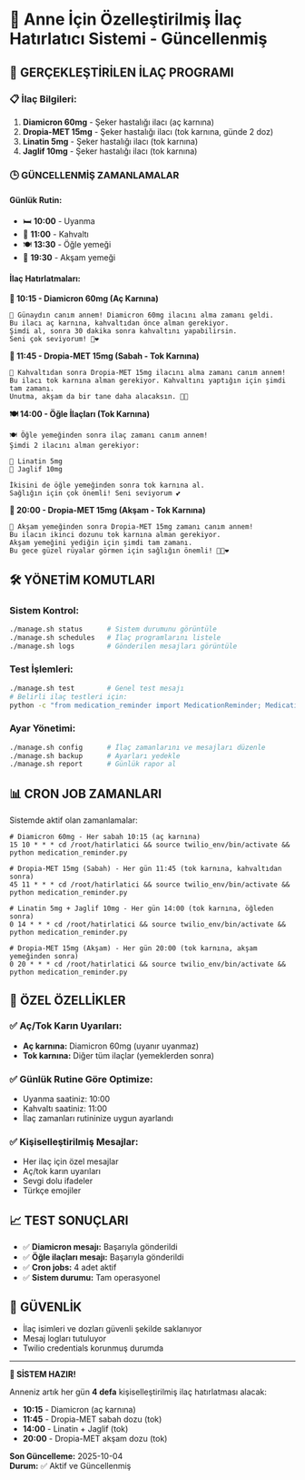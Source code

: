 # 💊 Anne İçin Özelleştirilmiş İlaç Hatırlatıcı Sistemi - Güncellenmiş

## 🏥 **GERÇEKLEŞTİRİLEN İLAÇ PROGRAMI**

### **📋 İlaç Bilgileri:**
1. **Diamicron 60mg** - Şeker hastalığı ilacı (aç karnına)
2. **Dropia-MET 15mg** - Şeker hastalığı ilacı (tok karnına, günde 2 doz)
3. **Linatin 5mg** - Şeker hastalığı ilacı (tok karnına)
4. **Jaglif 10mg** - Şeker hastalığı ilacı (tok karnına)

### **🕒 GÜNCELLENMİŞ ZAMANLAMALAR**

#### **Günlük Rutin:**
- 🛏️ **10:00** - Uyanma
- 🍳 **11:00** - Kahvaltı
- 🍽️ **13:30** - Öğle yemeği  
- 🌆 **19:30** - Akşam yemeği

#### **İlaç Hatırlatmaları:**

**🌅 10:15 - Diamicron 60mg (Aç Karnına)**
```
🌅 Günaydın canım annem! Diamicron 60mg ilacını alma zamanı geldi. 
Bu ilacı aç karnına, kahvaltıdan önce alman gerekiyor. 
Şimdi al, sonra 30 dakika sonra kahvaltını yapabilirsin. 
Seni çok seviyorum! 💊❤️
```

**🍳 11:45 - Dropia-MET 15mg (Sabah - Tok Karnına)**
```
🍳 Kahvaltıdan sonra Dropia-MET 15mg ilacını alma zamanı canım annem! 
Bu ilacı tok karnına alman gerekiyor. Kahvaltını yaptığın için şimdi tam zamanı. 
Unutma, akşam da bir tane daha alacaksın. 💊🥰
```

**🍽️ 14:00 - Öğle İlaçları (Tok Karnına)**
```
🍽️ Öğle yemeğinden sonra ilaç zamanı canım annem! 
Şimdi 2 ilacını alman gerekiyor:

💊 Linatin 5mg
💊 Jaglif 10mg

İkisini de öğle yemeğinden sonra tok karnına al. 
Sağlığın için çok önemli! Seni seviyorum 💕
```

**🌆 20:00 - Dropia-MET 15mg (Akşam - Tok Karnına)**
```
🌆 Akşam yemeğinden sonra Dropia-MET 15mg zamanı canım annem! 
Bu ilacın ikinci dozunu tok karnına alman gerekiyor. 
Akşam yemeğini yediğin için şimdi tam zamanı. 
Bu gece güzel rüyalar görmen için sağlığın önemli! 💊🌙❤️
```

## 🛠️ **YÖNETİM KOMUTLARI**

### **Sistem Kontrol:**
```bash
./manage.sh status      # Sistem durumunu görüntüle
./manage.sh schedules   # İlaç programlarını listele  
./manage.sh logs        # Gönderilen mesajları görüntüle
```

### **Test İşlemleri:**
```bash
./manage.sh test        # Genel test mesajı
# Belirli ilaç testleri için:
python -c "from medication_reminder import MedicationReminder; MedicationReminder().send_medication_reminder('Diamicron 60mg (Aç Karnına)')"
```

### **Ayar Yönetimi:**
```bash
./manage.sh config      # İlaç zamanlarını ve mesajları düzenle
./manage.sh backup      # Ayarları yedekle
./manage.sh report      # Günlük rapor al
```

## 📊 **CRON JOB ZAMANLARI**

Sistemde aktif olan zamanlamalar:
```cron
# Diamicron 60mg - Her sabah 10:15 (aç karnına)
15 10 * * * cd /root/hatirlatici && source twilio_env/bin/activate && python medication_reminder.py

# Dropia-MET 15mg (Sabah) - Her gün 11:45 (tok karnına, kahvaltıdan sonra)
45 11 * * * cd /root/hatirlatici && source twilio_env/bin/activate && python medication_reminder.py

# Linatin 5mg + Jaglif 10mg - Her gün 14:00 (tok karnına, öğleden sonra)
0 14 * * * cd /root/hatirlatici && source twilio_env/bin/activate && python medication_reminder.py

# Dropia-MET 15mg (Akşam) - Her gün 20:00 (tok karnına, akşam yemeğinden sonra)
0 20 * * * cd /root/hatirlatici && source twilio_env/bin/activate && python medication_reminder.py
```

## 🎯 **ÖZEL ÖZELLİKLER**

### **✅ Aç/Tok Karın Uyarıları:**
- **Aç karnına:** Diamicron 60mg (uyanır uyanmaz)
- **Tok karnına:** Diğer tüm ilaçlar (yemeklerden sonra)

### **✅ Günlük Rutine Göre Optimize:**
- Uyanma saatiniz: 10:00
- Kahvaltı saatiniz: 11:00
- İlaç zamanları rutininize uygun ayarlandı

### **✅ Kişiselleştirilmiş Mesajlar:**
- Her ilaç için özel mesajlar
- Aç/tok karın uyarıları
- Sevgi dolu ifadeler
- Türkçe emojiler

## 📈 **TEST SONUÇLARI**
- ✅ **Diamicron mesajı:** Başarıyla gönderildi
- ✅ **Öğle ilaçları mesajı:** Başarıyla gönderildi  
- ✅ **Cron jobs:** 4 adet aktif
- ✅ **Sistem durumu:** Tam operasyonel

## 🔐 **GÜVENLİK**
- İlaç isimleri ve dozları güvenli şekilde saklanıyor
- Mesaj logları tutuluyor
- Twilio credentials korunmuş durumda

---

**🎉 SİSTEM HAZIR!** 

Anneniz artık her gün **4 defa** kişiselleştirilmiş ilaç hatırlatması alacak:
- **10:15** - Diamicron (aç karnına)
- **11:45** - Dropia-MET sabah dozu (tok)  
- **14:00** - Linatin + Jaglif (tok)
- **20:00** - Dropia-MET akşam dozu (tok)

**Son Güncelleme:** 2025-10-04  
**Durum:** ✅ Aktif ve Güncellenmiş
